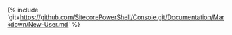 {% include 'git+https://github.com/SitecorePowerShell/Console.git/Documentation/Markdown/New-User.md' %}
